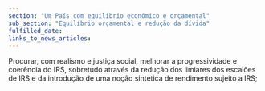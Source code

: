 ```yaml
---
section: "Um País com equilíbrio económico e orçamental"
sub_section: "Equilíbrio orçamental e redução da dívida"
fulfilled_date:
links_to_news_articles:
---
```


Procurar, com realismo e justiça social, melhorar a progressividade e coerência do IRS, sobretudo através da redução dos limiares dos escalões de IRS e da introdução de uma noção sintética de rendimento sujeito a IRS;